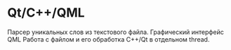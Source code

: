 # Qt/C++/QML
Парсер уникальных слов из текстового файла.
Графический интерфейс QML
Работа с файлом и его обработка С++/Qt в отдельном thread.
